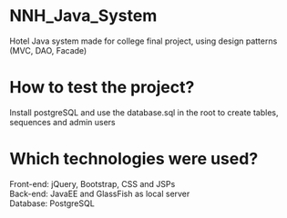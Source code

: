 # NNH_Java_System
Hotel Java system made for college final project, using design patterns (MVC, DAO, Facade)

# How to test the project?
Install postgreSQL and use the database.sql in the root to create tables, sequences and admin users

# Which technologies were used?
Front-end: jQuery, Bootstrap, CSS and JSPs  
Back-end: JavaEE and GlassFish as local server  
Database: PostgreSQL